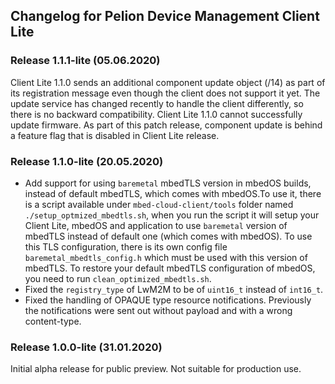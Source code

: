 ## Changelog for Pelion Device Management Client Lite

### Release 1.1.1-lite (05.06.2020)

Client Lite 1.1.0 sends an additional component update object (/14) as part of its registration message even though the client does not support it yet. The update service has changed recently to handle the client differently, so there is no backward compatibility. Client Lite 1.1.0 cannot successfully update firmware. As part of this patch release, component update is behind a feature flag that is disabled in Client Lite release.

### Release 1.1.0-lite (20.05.2020)

* Add support for using `baremetal` mbedTLS version in mbedOS builds, instead of default mbedTLS, which comes with mbedOS.To use it, there is a script available under
  `mbed-cloud-client/tools` folder named `./setup_optmized_mbedtls.sh`, when you run the script it will setup your Client Lite, mbedOS and application to use `baremetal`
  version of mbedTLS instead of default one (which comes with mbedOS). To use this TLS configuration, there is its own config file `baremetal_mbedtls_config.h` which must be used with this version of mbedTLS. To restore your default mbedTLS configuration of mbedOS, you need to run `clean_optimized_mbedtls.sh`.
* Fixed the `registry_type` of LwM2M to be of `uint16_t` instead of `int16_t`.
* Fixed the handling of OPAQUE type resource notifications. Previously the notifications were sent out without payload and with a wrong content-type.

### Release 1.0.0-lite (31.01.2020)

Initial alpha release for public preview. Not suitable for production use.

